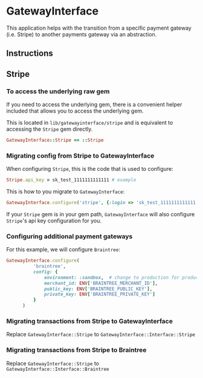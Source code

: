 # GatewayInterface

This application helps with the transition from a specific payment gateway (i.e. Stripe) to another payments gateway via an abstraction.

## Instructions

## Stripe

### To access the underlying raw gem

If you need to access the underlying gem, there is a convenient helper included that allows you to access the underlying gem. 

This is located in `lib/gatewayinterface/stripe` and is equivalent to accessing the `Stripe` gem directly.

```ruby
GatewayInterface::Stripe == ::Stripe
```

### Migrating config from Stripe to GatewayInterface 

When configuring `Stripe`, this is the code that is used to configure:

```ruby
Stripe.api_key = sk_test_1111111111111 # example
``` 

This is how to you migrate to `GatewayInterface`:

```ruby
GatewayInterface.configure('stripe', {:login => 'sk_test_1111111111111'})
```

If your `Stripe` gem is in your gem path, `GatewayInterface` will also configure `Stripe`'s api key configuration for you.

### Configuring additional payment gateways

For this example, we will configure `Braintree`:

```ruby
GatewayInterface.configure(
          'braintree',
          config: {
              environment: :sandbox,  # change to production for production
              merchant_id: ENV['BRAINTREE_MERCHANT_ID'],
              public_key: ENV['BRAINTREE_PUBLIC_KEY'],
              private_key: ENV['BRAINTREE_PRIVATE_KEY']
          }
      )
```

### Migrating transactions from Stripe to GatewayInterface

Replace `GatewayInterface::Stripe` to `GatewayInterface::Interface::Stripe`

### Migrating transactions from Stripe to Braintree

Replace `GatewayInterface::Stripe` to `GatewayInterface::Interface::Braintree`
 